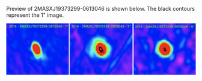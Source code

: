 Preview of 2MASXJ19373299-0613046 is shown below. The black contours represent the 1" image. 

![2MASXJ19373299-0613046](2MASXJ19373299-0613046.png "2MASXJ19373299-0613046")
